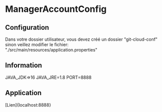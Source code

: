 # ManagerAccountConfig

## Configuration
Dans votre dossier utilisateur, vous devez créé un dossier "git-cloud-conf" sinon veillez modifier le fichier: "./src/main/resources/application.properties"

## Information
JAVA_JDK=>16
JAVA_JRE=1.8
PORT=8888

## Application
[Lien]{localhost:8888}